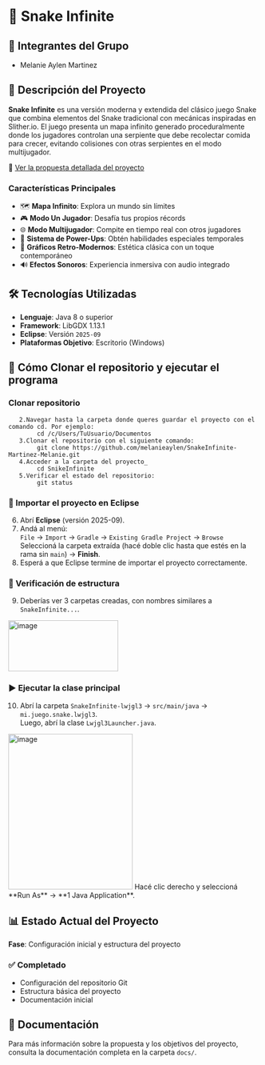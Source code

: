 # 🐍 Snake Infinite

## 👥 Integrantes del Grupo
- Melanie Aylen Martinez

## 📝 Descripción del Proyecto

**Snake Infinite** es una versión moderna y extendida del clásico juego Snake que combina elementos del Snake tradicional con mecánicas inspiradas en Slither.io. El juego presenta un mapa infinito generado proceduralmente donde los jugadores controlan una serpiente que debe recolectar comida para crecer, evitando colisiones con otras serpientes en el modo multijugador.

📄 [Ver la propuesta detallada del proyecto](https://github.com/melanieaylen/SnakeInfinite-Martinez-Melanie/wiki)


### Características Principales
- 🗺️ **Mapa Infinito**: Explora un mundo sin límites
- 🎮 **Modo Un Jugador**: Desafía tus propios récords
- 🌐 **Modo Multijugador**: Compite en tiempo real con otros jugadores
- 🍎 **Sistema de Power-Ups**: Obtén habilidades especiales temporales
- 🎨 **Gráficos Retro-Modernos**: Estética clásica con un toque contemporáneo
- 🔊 **Efectos Sonoros**: Experiencia inmersiva con audio integrado

## 🛠️ Tecnologías Utilizadas

- **Lenguaje**: Java 8 o superior
- **Framework**: LibGDX 1.13.1
- **Eclipse**: Versión `2025-09`
- **Plataformas Objetivo**: Escritorio (Windows)

## 🚀 Cómo Clonar el repositorio y ejecutar el programa

### Clonar repositorio
```1. Abrir Git Bash
   2.Navegar hasta la carpeta donde queres guardar el proyecto con el comando cd. Por ejemplo:
        cd /c/Users/TuUsuario/Documentos
   3.Clonar el repositorio con el siguiente comando: 
        git clone https://github.com/melanieaylen/SnakeInfinite-Martinez-Melanie.git
   4.Acceder a la carpeta del proyecto_
        cd SnikeInfinite
   5.Verificar el estado del repositorio:
        git status
```

### 🧰 Importar el proyecto en Eclipse

6. Abrí **Eclipse** (versión 2025-09).
7. Andá al menú:  
   `File` → `Import` → `Gradle` → `Existing Gradle Project` → `Browse`  
   Seleccioná la carpeta extraída (hacé doble clic hasta que estés en la rama sin `main`) → **Finish**.
8. Esperá a que Eclipse termine de importar el proyecto correctamente.

### 📂 Verificación de estructura

9. Deberías ver 3 carpetas creadas, con nombres similares a `SnakeInfinite...`.
<img width="220" height="102" alt="image" src="https://github.com/user-attachments/assets/cb439fa5-7154-4c2a-b457-bb847e456ec1" />

### ▶️ Ejecutar la clase principal

10. Abrí la carpeta `SnakeInfinite-lwjgl3` → `src/main/java` → `mi.juego.snake.lwjgl3`.  
   Luego, abrí la clase `Lwjgl3Launcher.java`.
<img width="249" height="311" alt="image" src="https://github.com/user-attachments/assets/fd2b373e-5d09-4ee6-9b08-a0f213e327ba" />
Hacé clic derecho y seleccioná **Run As** → **1 Java Application**.


## 📊 Estado Actual del Proyecto

**Fase**: Configuración inicial y estructura del proyecto

### ✅ Completado
- Configuración del repositorio Git
- Estructura básica del proyecto
- Documentación inicial

## 📖 Documentación

Para más información sobre la propuesta y los objetivos del proyecto, consulta la documentación completa en la carpeta `docs/`.
